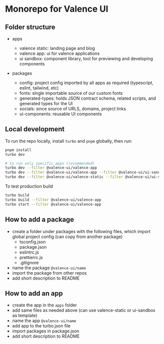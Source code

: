 # Monorepo for Valence UI

## Folder structure

- apps

  - valence static: landing page and blog
  - valence app: ui for valence applications
  - ui sandbox: component library, tool for previewing and developing components

- packages
  - config: project config imported by all apps as required (typescript, eslint, tailwind, etc)
  - fonts: single importable source of our custom fonts
  - generated-types: holds JSON contract schema, related scripts, and generated types for the UI
  - socials: since source of URLS, domains, project links
  - ui-components: reusable UI components

## Local development

To run the repo locally, install `turbo` and `pnpm` globally, then run:

```bash
pnpm install
turbo dev

# to run only specific apps (recommended)
turbo dev --filter @valence-ui/valence-app
turbo dev --filter @valence-ui/valence-app --filter @valence-ui/ui-sandbox
turbo dev --filter @valence-ui/valence-static --filter @valence-ui/ui-sandbox
```

To test production build

```bash
turbo build
turbo build --filter @valence-ui/valence-app
turbo start --filter @valence-ui/valence-app
```

## How to add a package

- create a folder under packages with the following files, which import global project config (can copy from another package)
  - tsconfig.json
  - package.json
  - eslintrc.js
  - prettierrc.js
  - .gitignore
- name the package `@valence-ui/name`
- import the package from other repos
- add short description to README

## How to add an app

- create the app in the `apps` folder
- add same files as needed above (can use valence-static or ui-sandbox as template)
- name the app `@valence-ui/name`
- add app to the turbo.json file
- import packages in package.json
- add short description to README
